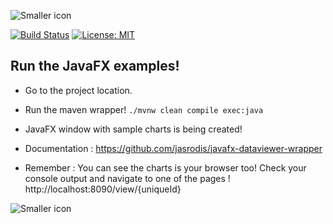 ![Smaller icon](https://raw.githubusercontent.com/jasrodis/dataviewer/master/Documentation/images/logo.png "Dataviewer") 

[![Build Status](https://travis-ci.org/jasrodis/javafx-dataviewer-example.svg?branch=master)](https://travis-ci.org/jasrodis/javafx-dataviewer-example) [![License: MIT](https://img.shields.io/badge/License-MIT-yellow.svg)](https://opensource.org/licenses/MIT)



## Run the JavaFX examples! 

*  Go to the project location.
*  Run the maven wrapper!  `./mvnw clean compile exec:java`
*  JavaFX window with sample charts is being created!
*  Documentation : https://github.com/jasrodis/javafx-dataviewer-wrapper


*  Remember : You can see the charts is your browser too! Check your console output and navigate to one of the pages !  http://localhost:8090/view/{uniqueId}

![Smaller icon](https://raw.githubusercontent.com/jasrodis/javafx-dataviewer-wrapper/master/DataviewerDocumentation/images/javafx-dataviewer-window.png "JavaFX dataviewer")


